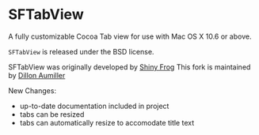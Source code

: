 # SFTabView
A fully customizable Cocoa Tab view for use with Mac OS X 10.6 or above.

`SFTabView` is released under the BSD license.

SFTabView was originally developed by [Shiny Frog][1] 
This fork is maintained by [Dillon Aumiller][2]

New Changes:
  * up-to-date documentation included in project
  * tabs can be resized
  * tabs can automatically resize to accomodate title text

[1]:https://github.com/shinyfrog/SFTabView
[2]:https://github.com/daumiller

